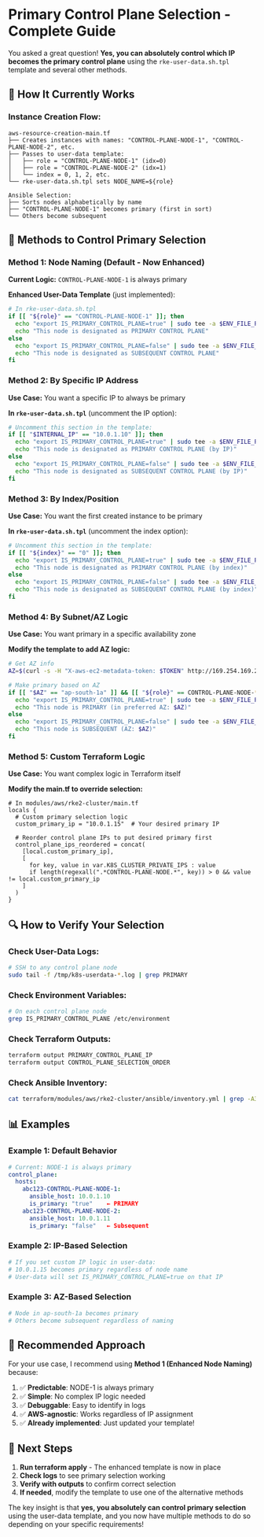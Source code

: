 # Primary Control Plane Selection - Complete Guide

You asked a great question! **Yes, you can absolutely control which IP becomes the primary control plane** using the `rke-user-data.sh.tpl` template and several other methods.

## 🎯 How It Currently Works

### **Instance Creation Flow:**
```
aws-resource-creation-main.tf
├── Creates instances with names: "CONTROL-PLANE-NODE-1", "CONTROL-PLANE-NODE-2", etc.
├── Passes to user-data template:
│   ├── role = "CONTROL-PLANE-NODE-1" (idx=0)
│   ├── role = "CONTROL-PLANE-NODE-2" (idx=1)
│   └── index = 0, 1, 2, etc.
└── rke-user-data.sh.tpl sets NODE_NAME=${role}

Ansible Selection:
├── Sorts nodes alphabetically by name
├── "CONTROL-PLANE-NODE-1" becomes primary (first in sort)
└── Others become subsequent
```

## 🔧 Methods to Control Primary Selection

### **Method 1: Node Naming (Default - Now Enhanced)**

**Current Logic:** `CONTROL-PLANE-NODE-1` is always primary

**Enhanced User-Data Template** (just implemented):
```bash
# In rke-user-data.sh.tpl
if [[ "${role}" == "CONTROL-PLANE-NODE-1" ]]; then
  echo "export IS_PRIMARY_CONTROL_PLANE=true" | sudo tee -a $ENV_FILE_PATH
  echo "This node is designated as PRIMARY CONTROL PLANE"
else
  echo "export IS_PRIMARY_CONTROL_PLANE=false" | sudo tee -a $ENV_FILE_PATH
  echo "This node is designated as SUBSEQUENT CONTROL PLANE"
fi
```

### **Method 2: By Specific IP Address**

**Use Case:** You want a specific IP to always be primary

**In `rke-user-data.sh.tpl`** (uncomment the IP option):
```bash
# Uncomment this section in the template:
if [[ "$INTERNAL_IP" == "10.0.1.10" ]]; then
  echo "export IS_PRIMARY_CONTROL_PLANE=true" | sudo tee -a $ENV_FILE_PATH
  echo "This node is designated as PRIMARY CONTROL PLANE (by IP)"
else
  echo "export IS_PRIMARY_CONTROL_PLANE=false" | sudo tee -a $ENV_FILE_PATH
  echo "This node is designated as SUBSEQUENT CONTROL PLANE (by IP)"
fi
```

### **Method 3: By Index/Position**

**Use Case:** You want the first created instance to be primary

**In `rke-user-data.sh.tpl`** (uncomment the index option):
```bash
# Uncomment this section in the template:
if [[ "${index}" == "0" ]]; then
  echo "export IS_PRIMARY_CONTROL_PLANE=true" | sudo tee -a $ENV_FILE_PATH
  echo "This node is designated as PRIMARY CONTROL PLANE (by index)"
else
  echo "export IS_PRIMARY_CONTROL_PLANE=false" | sudo tee -a $ENV_FILE_PATH
  echo "This node is designated as SUBSEQUENT CONTROL PLANE (by index)"
fi
```

### **Method 4: By Subnet/AZ Logic**

**Use Case:** You want primary in a specific availability zone

**Modify the template to add AZ logic:**
```bash
# Get AZ info
AZ=$(curl -s -H "X-aws-ec2-metadata-token: $TOKEN" http://169.254.169.254/latest/meta-data/placement/availability-zone)

# Make primary based on AZ
if [[ "$AZ" == "ap-south-1a" ]] && [[ "${role}" == CONTROL-PLANE-NODE-* ]]; then
  echo "export IS_PRIMARY_CONTROL_PLANE=true" | sudo tee -a $ENV_FILE_PATH
  echo "This node is PRIMARY (in preferred AZ: $AZ)"
else
  echo "export IS_PRIMARY_CONTROL_PLANE=false" | sudo tee -a $ENV_FILE_PATH
  echo "This node is SUBSEQUENT (AZ: $AZ)"
fi
```

### **Method 5: Custom Terraform Logic**

**Use Case:** You want complex logic in Terraform itself

**Modify the main.tf to override selection:**
```hcl
# In modules/aws/rke2-cluster/main.tf
locals {
  # Custom primary selection logic
  custom_primary_ip = "10.0.1.15"  # Your desired primary IP
  
  # Reorder control plane IPs to put desired primary first
  control_plane_ips_reordered = concat(
    [local.custom_primary_ip],
    [
      for key, value in var.K8S_CLUSTER_PRIVATE_IPS : value 
      if length(regexall(".*CONTROL-PLANE-NODE.*", key)) > 0 && value != local.custom_primary_ip
    ]
  )
}
```

## 🔍 How to Verify Your Selection

### **Check User-Data Logs:**
```bash
# SSH to any control plane node
sudo tail -f /tmp/k8s-userdata-*.log | grep PRIMARY
```

### **Check Environment Variables:**
```bash
# On each control plane node
grep IS_PRIMARY_CONTROL_PLANE /etc/environment
```

### **Check Terraform Outputs:**
```bash
terraform output PRIMARY_CONTROL_PLANE_IP
terraform output CONTROL_PLANE_SELECTION_ORDER
```

### **Check Ansible Inventory:**
```bash
cat terraform/modules/aws/rke2-cluster/ansible/inventory.yml | grep -A3 is_primary
```

## 📊 Examples

### **Example 1: Default Behavior**
```yaml
# Current: NODE-1 is always primary
control_plane:
  hosts:
    abc123-CONTROL-PLANE-NODE-1:
      ansible_host: 10.0.1.10
      is_primary: "true"    ← PRIMARY
    abc123-CONTROL-PLANE-NODE-2:
      ansible_host: 10.0.1.11  
      is_primary: "false"   ← Subsequent
```

### **Example 2: IP-Based Selection**
```bash
# If you set custom IP logic in user-data:
# 10.0.1.15 becomes primary regardless of node name
# User-data will set IS_PRIMARY_CONTROL_PLANE=true on that IP
```

### **Example 3: AZ-Based Selection**
```bash
# Node in ap-south-1a becomes primary
# Others become subsequent regardless of naming
```

## 🎯 Recommended Approach

For your use case, I recommend using **Method 1 (Enhanced Node Naming)** because:

1. ✅ **Predictable**: NODE-1 is always primary
2. ✅ **Simple**: No complex IP logic needed  
3. ✅ **Debuggable**: Easy to identify in logs
4. ✅ **AWS-agnostic**: Works regardless of IP assignment
5. ✅ **Already implemented**: Just updated your template!

## 🚀 Next Steps

1. **Run terraform apply** - The enhanced template is now in place
2. **Check logs** to see primary selection working
3. **Verify with outputs** to confirm correct selection
4. **If needed**, modify the template to use one of the alternative methods

The key insight is that **yes, you absolutely can control primary selection** using the user-data template, and you now have multiple methods to do so depending on your specific requirements!
